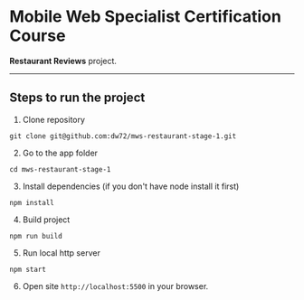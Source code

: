 # Mobile Web Specialist Certification Course

**Restaurant Reviews** project.

---

## Steps to run the project

1. Clone repository

```
git clone git@github.com:dw72/mws-restaurant-stage-1.git
```

2. Go to the app folder

```
cd mws-restaurant-stage-1
```

3. Install dependencies (if you don't have node install it first)

```
npm install
```

4. Build project

```
npm run build
```

5. Run local http server

```
npm start
```

6. Open site `http://localhost:5500` in your browser.
